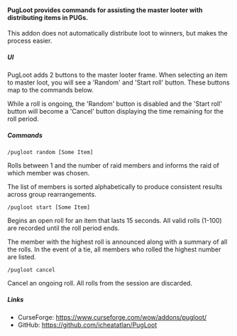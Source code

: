 #### PugLoot provides commands for assisting the master looter with distributing items in PUGs.
This addon does not automatically distribute loot to winners, but makes the process easier.


##### UI
PugLoot adds 2 buttons to the master looter frame.  When selecting an item to master loot, you will see a 'Random' and 'Start roll' button.  These buttons map to the commands below.

While a roll is ongoing, the 'Random' button is disabled and the 'Start roll' button will become a 'Cancel' button displaying the time remaining for the roll period.


##### Commands
`/pugloot random [Some Item]`

Rolls between 1 and the number of raid members and informs the raid of which member was chosen.

The list of members is sorted alphabetically to produce consistent results across group rearrangements.

 

`/pugloot start [Some Item]`

Begins an open roll for an item that lasts 15 seconds.  All valid rolls (1-100) are recorded until the roll period ends.

The member with the highest roll is announced along with a summary of all the rolls.  In the event of a tie, all members who rolled the highest number are listed.

 

`/pugloot cancel`

Cancel an ongoing roll.  All rolls from the session are discarded.


##### Links
- CurseForge: https://www.curseforge.com/wow/addons/pugloot/
- GitHub: https://github.com/icheatatlan/PugLoot
